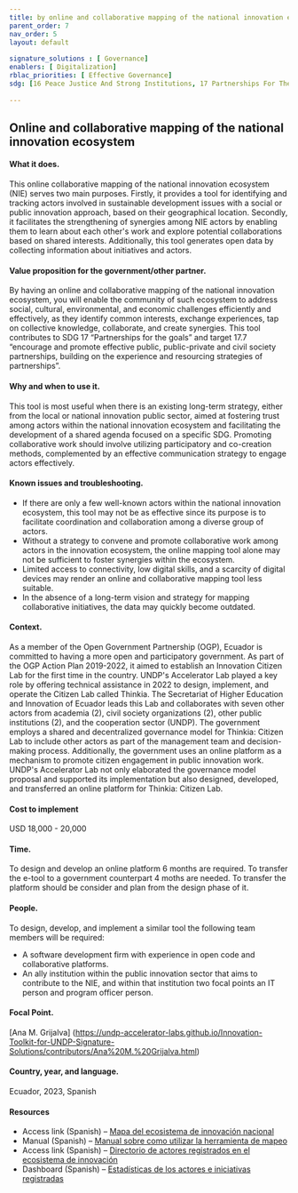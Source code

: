 ```yaml
--- 
title: by online and collaborative mapping of the national innovation ecosystem 
parent_order: 7 
nav_order: 5 
layout: default 
 
signature_solutions : [ Governance] 
enablers: [ Digitalization] 
rblac_priorities: [ Effective Governance] 
sdg: [16 Peace Justice And Strong Institutions, 17 Partnerships For The Goals] 
 
--- 
```

## Online and collaborative mapping of the national innovation ecosystem

#### What it does. 
This online collaborative mapping of the national innovation ecosystem (NIE) serves two main purposes. Firstly, it provides a tool for identifying and tracking actors involved in sustainable development issues with a social or public innovation approach, based on their geographical location. Secondly, it facilitates the strengthening of synergies among NIE actors by enabling them to learn about each other's work and explore potential collaborations based on shared interests. Additionally, this tool generates open data by collecting information about initiatives and actors.

#### Value proposition for the government/other partner. 
By having an online and collaborative mapping of the national innovation ecosystem, you will enable the community of such ecosystem to address social, cultural, environmental, and economic challenges efficiently and effectively, as they identify common interests, exchange experiences, tap on collective knowledge, collaborate, and create synergies. This tool contributes to SDG 17 “Partnerships for the goals” and target 17.7 “encourage and promote effective public, public-private and civil society partnerships, building on the experience and resourcing strategies of partnerships”. 

#### Why and when to use it. 
This tool is most useful when there is an existing long-term strategy, either from the local or national innovation public sector, aimed at fostering trust among actors within the national innovation ecosystem and facilitating the development of a shared agenda focused on a specific SDG. Promoting collaborative work should involve utilizing participatory and co-creation methods, complemented by an effective communication strategy to engage actors effectively.

#### Known issues and troubleshooting. 
- If there are only a few well-known actors within the national innovation ecosystem, this tool may not be as effective since its purpose is to facilitate coordination and collaboration among a diverse group of actors. 
- Without a strategy to convene and promote collaborative work among actors in the innovation ecosystem, the online mapping tool alone may not be sufficient to foster synergies within the ecosystem. 
- Limited access to connectivity, low digital skills, and a scarcity of digital devices may render an online and collaborative mapping tool less suitable. 
- In the absence of a long-term vision and strategy for mapping collaborative initiatives, the data may quickly become outdated.

#### Context. 
As a member of the Open Government Partnership (OGP), Ecuador is committed to having a more open and participatory government. As part of the OGP Action Plan 2019-2022, it aimed to establish an Innovation Citizen Lab for the first time in the country. UNDP's Accelerator Lab played a key role by offering technical assistance in 2022 to design, implement, and operate the Citizen Lab called Thinkia. The Secretariat of Higher Education and Innovation of Ecuador leads this Lab and collaborates with seven other actors from academia (2), civil society organizations (2), other public institutions (2), and the cooperation sector (UNDP). The government employs a shared and decentralized governance model for Thinkia: Citizen Lab to include other actors as part of the management team and decision-making process. Additionally, the government uses an online platform as a mechanism to promote citizen engagement in public innovation work. UNDP's Accelerator Lab not only elaborated the governance model proposal and supported its implementation but also designed, developed, and transferred an online platform for Thinkia: Citizen Lab.

#### Cost to implement
USD 18,000 - 20,000

#### Time.
To design and develop an online platform 6 months are required. To transfer the e-tool to a government counterpart 4 moths are needed. To transfer the platform should be consider and plan from the design phase of it.

#### People.
To design, develop, and implement a similar tool the following team members will be required:
- A software development firm with experience in open code and collaborative platforms.
- An ally institution within the public innovation sector that aims to contribute to the NIE, and within that institution two focal points an IT person and program officer person.

#### Focal Point.
[Ana M. Grijalva] (https://undp-accelerator-labs.github.io/Innovation-Toolkit-for-UNDP-Signature-Solutions/contributors/Ana%20M.%20Grijalva.html)

#### Country, year, and language. 
Ecuador, 2023, Spanish

#### Resources
- Access link (Spanish) – [Mapa del ecosistema de innovación nacional](https://devthinkia.hanansoft.com/iniciativasmapa)
- Manual (Spanish) – [Manual sobre como utilizar la herramienta de mapeo](https://devthinkia.hanansoft.com/sites/default/files/2023-04/01.%20Instructivo%20iniciativas.pdf)
- Access link (Spanish) – [Directorio de actores registrados en el ecosistema de innovación](https://devthinkia.hanansoft.com/iniciativas) 
- Dashboard (Spanish) – [Estadísticas de los actores e iniciativas registradas](https://devthinkia.hanansoft.com/analitica) 

